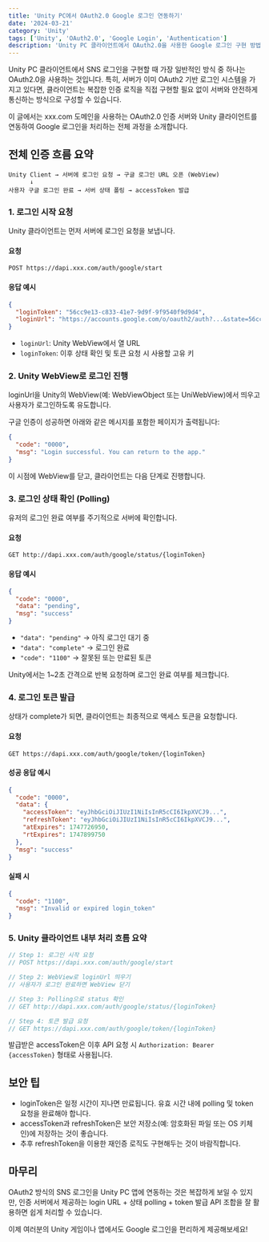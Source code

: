 ```yaml
---
title: 'Unity PC에서 OAuth2.0 Google 로그인 연동하기'
date: '2024-03-21'
category: 'Unity'
tags: ['Unity', 'OAuth2.0', 'Google Login', 'Authentication']
description: 'Unity PC 클라이언트에서 OAuth2.0을 사용한 Google 로그인 구현 방법을 상세히 설명합니다.'
---
```


Unity PC 클라이언트에서 SNS 로그인을 구현할 때 가장 일반적인 방식 중 하나는 OAuth2.0을 사용하는 것입니다. 특히, 서버가 이미 OAuth2 기반 로그인 시스템을 가지고 있다면, 클라이언트는 복잡한 인증 로직을 직접 구현할 필요 없이 서버와 안전하게 통신하는 방식으로 구성할 수 있습니다.

이 글에서는 xxx.com 도메인을 사용하는 OAuth2.0 인증 서버와 Unity 클라이언트를 연동하여 Google 로그인을 처리하는 전체 과정을 소개합니다.

## 전체 인증 흐름 요약

```arduino
Unity Client → 서버에 로그인 요청 → 구글 로그인 URL 오픈 (WebView)
      ↓
사용자 구글 로그인 완료 → 서버 상태 폴링 → accessToken 발급
```

### 1. 로그인 시작 요청

Unity 클라이언트는 먼저 서버에 로그인 요청을 보냅니다.

#### 요청
```http
POST https://dapi.xxx.com/auth/google/start
```

#### 응답 예시
```json
{
  "loginToken": "56cc9e13-c833-41e7-9d9f-9f9540f9d9d4",
  "loginUrl": "https://accounts.google.com/o/oauth2/auth?...&state=56cc9e13-c833-41e7-9d9f-9f9540f9d9d4"
}
```
- `loginUrl`: Unity WebView에서 열 URL
- `loginToken`: 이후 상태 확인 및 토큰 요청 시 사용할 고유 키

### 2. Unity WebView로 로그인 진행

loginUrl을 Unity의 WebView(예: WebViewObject 또는 UniWebView)에서 띄우고 사용자가 로그인하도록 유도합니다.

구글 인증이 성공하면 아래와 같은 메시지를 포함한 페이지가 출력됩니다:

```json
{
  "code": "0000",
  "msg": "Login successful. You can return to the app."
}
```

이 시점에 WebView를 닫고, 클라이언트는 다음 단계로 진행합니다.

### 3. 로그인 상태 확인 (Polling)

유저의 로그인 완료 여부를 주기적으로 서버에 확인합니다.

#### 요청
```http
GET http://dapi.xxx.com/auth/google/status/{loginToken}
```

#### 응답 예시
```json
{
  "code": "0000",
  "data": "pending",
  "msg": "success"
}
```
- `"data": "pending"` → 아직 로그인 대기 중
- `"data": "complete"` → 로그인 완료
- `"code": "1100"` → 잘못된 또는 만료된 토큰

Unity에서는 1~2초 간격으로 반복 요청하며 로그인 완료 여부를 체크합니다.

### 4. 로그인 토큰 발급

상태가 complete가 되면, 클라이언트는 최종적으로 액세스 토큰을 요청합니다.

#### 요청
```http
GET https://dapi.xxx.com/auth/google/token/{loginToken}
```

#### 성공 응답 예시
```json
{
  "code": "0000",
  "data": {
    "accessToken": "eyJhbGciOiJIUzI1NiIsInR5cCI6IkpXVCJ9...",
    "refreshToken": "eyJhbGciOiJIUzI1NiIsInR5cCI6IkpXVCJ9...",
    "atExpires": 1747726950,
    "rtExpires": 1747899750
  },
  "msg": "success"
}
```

#### 실패 시
```json
{
  "code": "1100",
  "msg": "Invalid or expired login_token"
}
```

### 5. Unity 클라이언트 내부 처리 흐름 요약

```csharp
// Step 1: 로그인 시작 요청
// POST https://dapi.xxx.com/auth/google/start

// Step 2: WebView로 loginUrl 띄우기
// 사용자가 로그인 완료하면 WebView 닫기

// Step 3: Polling으로 status 확인
// GET http://dapi.xxx.com/auth/google/status/{loginToken}

// Step 4: 토큰 발급 요청
// GET https://dapi.xxx.com/auth/google/token/{loginToken}
```

발급받은 accessToken은 이후 API 요청 시 `Authorization: Bearer {accessToken}` 형태로 사용됩니다.

## 보안 팁

- loginToken은 일정 시간이 지나면 만료됩니다. 유효 시간 내에 polling 및 token 요청을 완료해야 합니다.
- accessToken과 refreshToken은 보안 저장소(예: 암호화된 파일 또는 OS 키체인)에 저장하는 것이 좋습니다.
- 추후 refreshToken을 이용한 재인증 로직도 구현해두는 것이 바람직합니다.

## 마무리

OAuth2 방식의 SNS 로그인을 Unity PC 앱에 연동하는 것은 복잡하게 보일 수 있지만, 인증 서버에서 제공하는 login URL + 상태 polling + token 발급 API 조합을 잘 활용하면 쉽게 처리할 수 있습니다.

이제 여러분의 Unity 게임이나 앱에서도 Google 로그인을 편리하게 제공해보세요! 